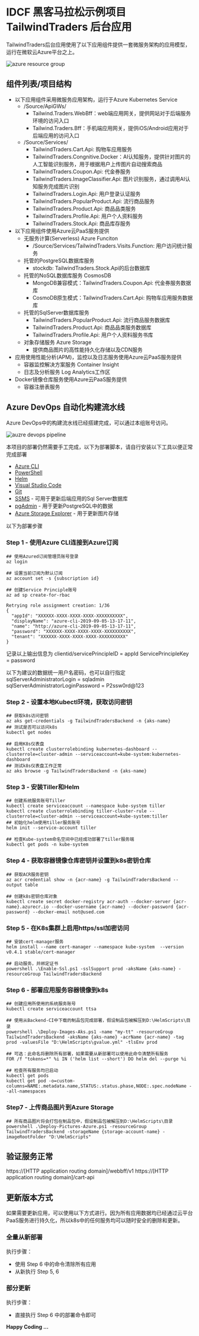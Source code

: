 # IDCF 黑客马拉松示例项目 TailwindTraders 后台应用

TailwindTraders后台应用使用了以下应用组件提供一套微服务架构的应用模型，运行在微软云Azure平台之上。

![azure resource group](images/azure-resource-group.png)

## 组件列表/项目结构

- 以下应用组件采用微服务应用架构，运行于Azure Kubernetes Service
  - /Source/ApiGWs/
    - Tailwind.Traders.WebBff：web端应用网关，提供网站对于后端服务环境的访问入口
    - Tailwind.Traders.Bff：手机端应用网关，提供iOS/Android应用对于后端应用的访问入口
  - /Source/Services/
    - TailwindTraders.Cart.Api: 购物车应用服务
    - TailwindTraders.Congnitive.Docker：AI认知服务，提供针对图片的人工智能识别服务，用于根据用户上传图片自动搜索商品
    - TailwindTraders.Coupon.Api: 代金券服务
    - TailwindTraders.ImageClassifier.Api: 图片识别服务，通过调用AI认知服务完成图片识别
    - TailwindTraders.Login.Api: 用户登录认证服务
    - TailwindTraders.PopularProduct.Api: 流行商品服务
    - TailwindTraders.Product.Api: 商品品类服务
    - TailwindTraders.Profile.Api: 用户个人资料服务
    - TailwindTraders.Stock.Api: 商品库存服务
- 以下应用组件使用Azure云PaaS服务提供
  - 无服务计算(Serverless) Azure Funciton
    - /Source/Services/TailwindTraders.Visits.Function: 用户访问统计服务
  - 托管的PostgreSQL数据库服务
    - stockdb: TailwindTraders.Stock.Api的后台数据库
  - 托管的NoSQL数据库服务 CosmosDB
    - MongoDB兼容模式：TailwindTraders.Coupon.Api: 代金券服务数据库
    - CosmoDB原生模式：TailwindTraders.Cart.Api: 购物车应用服务数据库
  - 托管的SqlServer数据库服务
    - TailwindTraders.PopularProduct.Api: 流行商品服务数据库
    - TailwindTraders.Product.Api: 商品品类服务数据库
    - TailwindTraders.Profile.Api: 用户个人资料服务书库
  - 对象存储服务 Azure Storage
    - 提供商品图片的高性能持久化存储以及CDN服务
- 应用使用性能分析(APM)，监控以及日志服务使用Azure云PaaS服务提供
  - 容器监控解决方案服务 Container Insight
  - 日志及分析服务 Log Analytics工作区
- Docker镜像仓库服务使用Azure云PaaS服务提供
  - 容器注册表服务

## Azure DevOps 自动化构建流水线

Azure DevOps中的构建流水线已经搭建完成，可以通过本组账号访问。

![auzre devops pipeline](images/Backend-CI.png)

本项目的部署仍然需要手工完成，以下为部署脚本，请自行安装以下工具以便正常完成部署

- [Azure CLI](https://docs.azure.cn/zh-cn/cli/install-azure-cli?view=azure-cli-latest)
- [PowerShell](https://github.com/PowerShell/PowerShell)
- [Helm](https://helm.sh/)
- [Visual Studio Code](https://code.visualstudio.com/)
- [Git](https://git-scm.com/)
- [SSMS](https://docs.microsoft.com/zh-cn/sql/ssms/download-sql-server-management-studio-ssms?view=sql-server-2017) - 可用于更新后端应用的Sql Server数据库
- [pgAdmin](https://www.pgadmin.org/) - 用于更新PostgreSQL中的数据
- [Azure Storage Explorer](https://azure.microsoft.com/en-us/features/storage-explorer/) - 用于更新图片存储

以下为部署步骤

### Step 1 - 使用Azure CLI连接到Azure订阅

```shell
## 使用Azured订阅管理员账号登录
az login

## 设置当前订阅为默认订阅
az account set -s {subscription id}

## 创建Service Principle账号
az ad sp create-for-rbac

Retrying role assignment creation: 1/36
{
  "appId": "XXXXXX-XXXX-XXXX-XXXX-XXXXXXXXXX",
  "displayName": "azure-cli-2019-09-05-13-17-11",
  "name": "http://azure-cli-2019-09-05-13-17-11",
  "password": "XXXXXX-XXXX-XXXX-XXXX-XXXXXXXXXX",
  "tenant": "XXXXXX-XXXX-XXXX-XXXX-XXXXXXXXXX"
}

```

记录以上输出信息为
clientid/servicePrincipleID = appId
ServicePrincipleKey = password

以下为建议的数据统一用户名密码，也可以自行指定
sqlServerAdministratorLogin = sqladmin
sqlServerAdministratorLoginPassword = P2ssw0rd@123

### Step 2 - 设置本地Kubectl环境，获取访问密钥

```shell
## 获取k8s访问密钥
az aks get-credentials -g TailwindTradersBackend -n {aks-name}
## 测试是否可以访问k8s
kubectl get nodes

## 启用K8s仪表盘
kubectl create clusterrolebinding kubernetes-dashboard --clusterrole=cluster-admin --serviceaccount=kube-system:kubernetes-dashboard
## 测试k8s仪表盘工作正常
az aks browse -g TailwindTradersBackend -n {aks-name}
```

### Step 3 - 安装Tiller和Helm

```shell
## 创建系统服务账号Tiller
kubectl create serviceaccount --namespace kube-system tiller
kubectl create clusterrolebinding tiller-cluster-rule --clusterrole=cluster-admin --serviceaccount=kube-system:tiller
## 初始化helm使用tiller服务账号
helm init --service-account tiller

## 检查Kube-system命名空间中已经成功部署了tiller服务端
kubectl get pods -n kube-system
```

### Step 4 - 获取容器镜像仓库密钥并设置到k8s密钥仓库

```shell
## 获取ACR服务密钥
az acr credential show -n {acr-name} -g TailwindTradersBackend --output table

## 创建k8s密钥仓库对象
kubectl create secret docker-registry acr-auth --docker-server {acr-name}.azurecr.io --docker-username {acr-name} --docker-password {acr-password} --docker-email not@used.com
```

### Step 5 - 在K8s集群上启用https/ssl加密访问

```shell
## 安装cert-manager服务
helm install --name cert-manager --namespace kube-system  --version v0.4.1 stable/cert-manager

## 启动服务，并绑定证书
powershell .\Enable-Ssl.ps1 -sslSupport prod -aksName {aks-name} -resourceGroup TailwindTradersBackend
```

### Step 6 - 部署应用服务容器镜像到k8s

```shell
## 创建应用所使用的系统服务账号
kubectl create serviceaccount ttsa

## 使用从Backend-CI中下载的制品包完成部署，假设制品包被解压到D:\HelmScripts\目录
powershell .\Deploy-Images-Aks.ps1 -name "my-tt" -resourceGroup TailwindTradersBackend -aksName {aks-name} -acrName {acr-name} -tag prod -valuesFile "D:\HelmScripts\gvalue.yml" -tlsEnv prod

## 可选：此命名将删除所有部署，如果需要从新部署可以使用此命令清楚所有服务
FOR /f "tokens=*" %i IN ('helm list --short') DO helm del --purge %i

## 检查所有服务均已启动
kubectl get pods
kubectl get pod -o=custom-columns=NAME:.metadata.name,STATUS:.status.phase,NODE:.spec.nodeName --all-namespaces
```

### Step7 - 上传商品图片到Azure Storage

```shell
## 所有商品图片将会打包在制品包中，假设制品包被解压到D:\HelmScripts\目录
powershell .\Deploy-Pictures-Azure.ps1 -resourceGroup TailwindTradersBackend -storageName {storage-account-name} -imageRootFolder "D:\HelmScripts"
```

## 验证服务正常

https://[HTTP application routing domain]/webbff/v1
https://[HTTP application routing domain]/cart-api

## 更新版本方式

如果需要更新应用，可以使用以下方式进行。因为所有应用数据均已经通过云平台PaaS服务进行持久化，所以k8s中的任何服务均可以随时安全的删除和更新。

### 全量从新部署

执行步骤：

- 使用 Step 6 中的命令清除所有应用
- 从新执行 Step 5, 6

### 部分更新

执行步骤：

- 直接执行 Step 6 中的部署命令即可

**Happy Coding ...**
